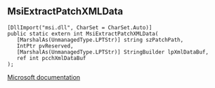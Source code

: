 ## MsiExtractPatchXMLData

```
[DllImport("msi.dll", CharSet = CharSet.Auto)]
public static extern int MsiExtractPatchXMLData(
   [MarshalAs(UnmanagedType.LPTStr)] string szPatchPath,
   IntPtr pvReserved,
   [MarshalAs(UnmanagedType.LPTStr)] StringBuilder lpXmlDataBuf,
   ref int pcchXmlDataBuf
);
```

[Microsoft documentation](TODO)
